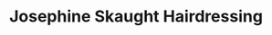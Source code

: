 ---
title: "Josephine Skaught Hairdressing"
url: /las-vegas/josephine-skaught-hairdressing/
shop: hairdresser
---
